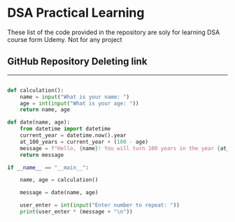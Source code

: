 # **DSA Practical Learning**

These list of the code provided in the repository are soly for learning DSA course form Udemy. Not for any project


## GitHub Repository Deleting link 
----

```python

def calculation():
    name = input("What is your name: ")
    age = int(input("What is your age: "))
    return name, age

def date(name, age):
    from datetime import datetime
    current_year = datetime.now().year
    at_100_years = current_year + (100 - age)
    message = f"Hello, {name}! You will turn 100 years in the year {at_100_years}"
    return message

if __name__ == "__main__":

    name, age = calculation()

    message = date(name, age)

    user_enter = int(input("Enter number to repeat: "))
    print(user_enter * (message + "\n"))

```